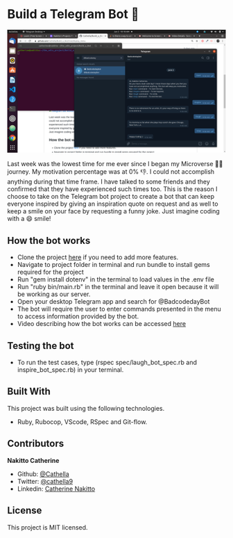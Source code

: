 # Build a Telegram Bot 🤖
![Telegram bot working](bot.png)

Last week was the lowest time for me ever since I began my Microverse 🚶‍♀ journey. My motivation percentage was at 0% 👎. I could not accomplish anything during that time frame. I have talked to some friends and they confirmed that they have experienced such times too. This is the reason I choose to take on the Telegram bot project to create a bot that can keep everyone inspired by giving an inspiration quote on request and as well to keep a smile on your face by requesting a funny joke. Just imagine coding with a 😄 smile!

## How the bot works
- Clone the project [here](https://github.com/Cathella/Build_a_Bot/tree/display_menu) if you need to add more features.
- Navigate to project folder in terminal and run bundle to install gems required for the project
- Run "gem install dotenv" in the terminal to load values in the .env file
- Run "ruby bin/main.rb" in the terminal and leave it open because it will be working as our server.
- Open your desktop Telegram app and search for @BadcodedayBot
- The bot will require the user to enter commands presented in the menu to access information provided by the bot.
- Video describing how the bot works can be accessed [here](https://www.loom.com/share/9e8e6b16fb024a7aac37e486207b7dd2)

## Testing the bot
- To run the test cases, type (rspec spec/laugh_bot_spec.rb and inspire_bot_spec.rb) in your terminal.

## Built With
This project was built using the following technologies.
- Ruby, Rubocop, VScode, RSpec and Git-flow.

## Contributors
**Nakitto Catherine**
- Github: [@Cathella](https://github.com/Cathella)
- Twitter: [@cathella9](https://twitter.com/cathella9)
- Linkedin: [Catherine Nakitto](https://www.linkedin.com/in/catherine-nakitto-51ba2a40/)

## License
This project is MIT licensed.

